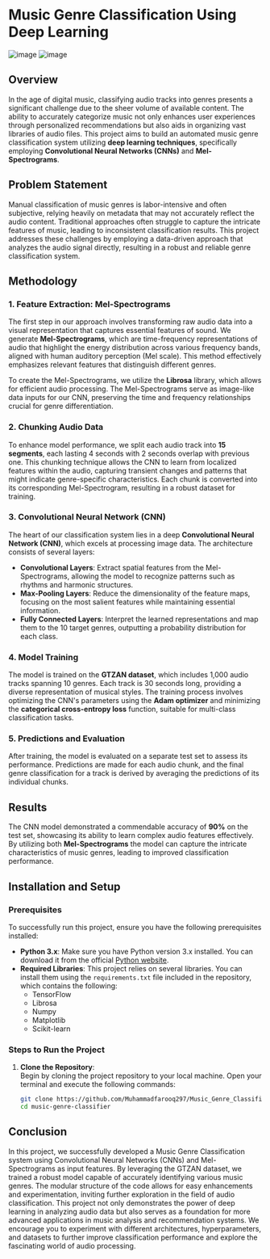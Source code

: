 # Music Genre Classification Using Deep Learning
![image](https://github.com/user-attachments/assets/257aeb64-6a2f-458a-96cf-4f6d04ffcc4f)
![image](https://github.com/user-attachments/assets/e1a9625a-7cdd-471c-902b-3dc49cd263ce)

## Overview

In the age of digital music, classifying audio tracks into genres presents a significant challenge due to the sheer volume of available content. The ability to accurately categorize music not only enhances user experiences through personalized recommendations but also aids in organizing vast libraries of audio files. This project aims to build an automated music genre classification system utilizing **deep learning techniques**, specifically employing **Convolutional Neural Networks (CNNs)** and **Mel-Spectrograms**.

## Problem Statement

Manual classification of music genres is labor-intensive and often subjective, relying heavily on metadata that may not accurately reflect the audio content. Traditional approaches often struggle to capture the intricate features of music, leading to inconsistent classification results. This project addresses these challenges by employing a data-driven approach that analyzes the audio signal directly, resulting in a robust and reliable genre classification system.

## Methodology

### 1. Feature Extraction: Mel-Spectrograms

The first step in our approach involves transforming raw audio data into a visual representation that captures essential features of sound. We generate **Mel-Spectrograms**, which are time-frequency representations of audio that highlight the energy distribution across various frequency bands, aligned with human auditory perception (Mel scale). This method effectively emphasizes relevant features that distinguish different genres.

To create the Mel-Spectrograms, we utilize the **Librosa** library, which allows for efficient audio processing. The Mel-Spectrograms serve as image-like data inputs for our CNN, preserving the time and frequency relationships crucial for genre differentiation.

### 2. Chunking Audio Data

To enhance model performance, we split each audio track into **15 segments**, each lasting 4 seconds with 2 seconds overlap with previous one. This chunking technique allows the CNN to learn from localized features within the audio, capturing transient changes and patterns that might indicate genre-specific characteristics. Each chunk is converted into its corresponding Mel-Spectrogram, resulting in a robust dataset for training.

### 3. Convolutional Neural Network (CNN)

The heart of our classification system lies in a deep **Convolutional Neural Network (CNN)**, which excels at processing image data. The architecture consists of several layers:

- **Convolutional Layers**: Extract spatial features from the Mel-Spectrograms, allowing the model to recognize patterns such as rhythms and harmonic structures.
- **Max-Pooling Layers**: Reduce the dimensionality of the feature maps, focusing on the most salient features while maintaining essential information.
- **Fully Connected Layers**: Interpret the learned representations and map them to the 10 target genres, outputting a probability distribution for each class.

### 4. Model Training

The model is trained on the **GTZAN dataset**, which includes 1,000 audio tracks spanning 10 genres. Each track is 30 seconds long, providing a diverse representation of musical styles. The training process involves optimizing the CNN's parameters using the **Adam optimizer** and minimizing the **categorical cross-entropy loss** function, suitable for multi-class classification tasks.

### 5. Predictions and Evaluation

After training, the model is evaluated on a separate test set to assess its performance. Predictions are made for each audio chunk, and the final genre classification for a track is derived by averaging the predictions of its individual chunks.

## Results

The CNN model demonstrated a commendable accuracy of **90%** on the test set, showcasing its ability to learn complex audio features effectively. By utilizing both **Mel-Spectrograms**  the model can capture the intricate characteristics of music genres, leading to improved classification performance.

## Installation and Setup

### Prerequisites

To successfully run this project, ensure you have the following prerequisites installed:

- **Python 3.x**: Make sure you have Python version 3.x installed. You can download it from the official [Python website](https://www.python.org/downloads/).
- **Required Libraries**: This project relies on several libraries. You can install them using the `requirements.txt` file included in the repository, which contains the following:
  - TensorFlow
  - Librosa
  - Numpy
  - Matplotlib
  - Scikit-learn

### Steps to Run the Project

1. **Clone the Repository**:  
   Begin by cloning the project repository to your local machine. Open your terminal and execute the following commands:
   ```bash
   git clone https://github.com/Muhammadfarooq297/Music_Genre_Classification
   cd music-genre-classifier

## Conclusion

In this project, we successfully developed a Music Genre Classification system using Convolutional Neural Networks (CNNs) and Mel-Spectrograms as input features. By leveraging the GTZAN dataset, we trained a robust model capable of accurately identifying various music genres. The modular structure of the code allows for easy enhancements and experimentation, inviting further exploration in the field of audio classification. This project not only demonstrates the power of deep learning in analyzing audio data but also serves as a foundation for more advanced applications in music analysis and recommendation systems. We encourage you to experiment with different architectures, hyperparameters, and datasets to further improve classification performance and explore the fascinating world of audio processing.

